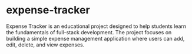 # expense-tracker
Expense Tracker is an educational project designed to help students learn the fundamentals of full-stack development. The project focuses on building a simple expense management application where users can add, edit, delete, and view expenses.
